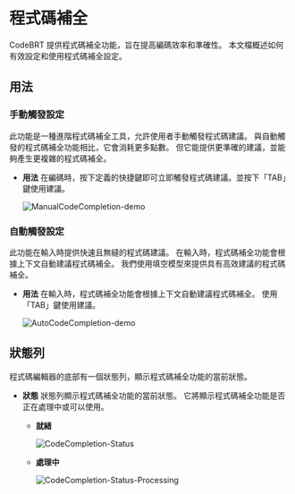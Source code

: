 # 程式碼補全

CodeBRT 提供程式碼補全功能，旨在提高編碼效率和準確性。
本文檔概述如何有效設定和使用程式碼補全設定。

## 用法

### 手動觸發設定

此功能是一種進階程式碼補全工具，允許使用者手動觸發程式碼建議。
與自動觸發的程式碼補全功能相比，它會消耗更多點數。
但它能提供更準確的建議，並能夠產生更複雜的程式碼補全。

- **用法**
  在編碼時，按下定義的快捷鍵即可立即觸發程式碼建議。並按下「TAB」鍵使用建議。

  ![ManualCodeCompletion-demo](/img/codeEditor/ManualCodeCompletion-demo.gif)

### 自動觸發設定

此功能在輸入時提供快速且無縫的程式碼建議。
在輸入時，程式碼補全功能會根據上下文自動建議程式碼補全。
我們使用填空模型來提供具有高效建議的程式碼補全。

- **用法**
  在輸入時，程式碼補全功能會根據上下文自動建議程式碼補全。
  使用「TAB」鍵使用建議。

  ![AutoCodeCompletion-demo](/img/codeEditor/AutoTriggerConfiguration-demo.gif)

## 狀態列

程式碼編輯器的底部有一個狀態列，顯示程式碼補全功能的當前狀態。

- **狀態**
  狀態列顯示程式碼補全功能的當前狀態。
  它將顯示程式碼補全功能是否正在處理中或可以使用。
    - **就緒**
  
      ![CodeCompletion-Status](/img/codeEditor/CodeCompletion-Status.png)
    - **處理中**
  
      ![CodeCompletion-Status-Processing](/img/codeEditor/CodeCompletion-Status-Processing.png)